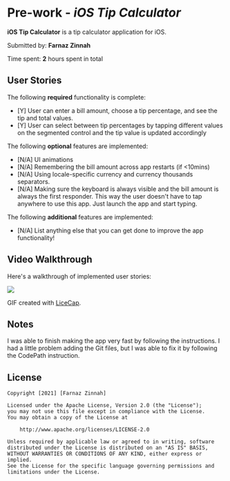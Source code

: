 # Pre-work - *iOS Tip Calculator*

**iOS Tip Calculator** is a tip calculator application for iOS.

Submitted by: **Farnaz Zinnah**

Time spent: **2** hours spent in total

## User Stories

The following **required** functionality is complete:

* [Y] User can enter a bill amount, choose a tip percentage, and see the tip and total values.
* [Y] User can select between tip percentages by tapping different values on the segmented control and the tip value is updated accordingly

The following **optional** features are implemented:

* [N/A] UI animations
* [N/A] Remembering the bill amount across app restarts (if <10mins)
* [N/A] Using locale-specific currency and currency thousands separators.
* [N/A] Making sure the keyboard is always visible and the bill amount is always the first responder. This way the user doesn't have to tap anywhere to use this app. Just launch the app and start typing.

The following **additional** features are implemented:

- [N/A] List anything else that you can get done to improve the app functionality!

## Video Walkthrough

Here's a walkthrough of implemented user stories:

![](https://i.imgur.com/MHZA8zK.gif)


GIF created with [LiceCap](http://www.cockos.com/licecap/).

## Notes

I was able to finish making the app very fast by following the instructions. I had a little problem adding the Git files, but I was able to fix it by following the CodePath instruction.

## License

    Copyright [2021] [Farnaz Zinnah]

    Licensed under the Apache License, Version 2.0 (the "License");
    you may not use this file except in compliance with the License.
    You may obtain a copy of the License at

        http://www.apache.org/licenses/LICENSE-2.0

    Unless required by applicable law or agreed to in writing, software
    distributed under the License is distributed on an "AS IS" BASIS,
    WITHOUT WARRANTIES OR CONDITIONS OF ANY KIND, either express or implied.
    See the License for the specific language governing permissions and
    limitations under the License.
